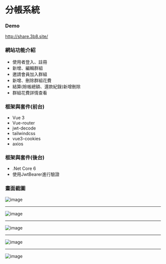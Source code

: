 # 分帳系統

### Demo

<a href="<http://share.3b8.site/>" target="_blank">http://share.3b8.site/</a><br/>


### 網站功能介紹

-   使用者登入、註冊
-   新增、編輯群組
-   邀請會員加入群組
-   新增、刪除群組花費
-   結算(賒帳總額、還款紀錄)新增刪除
-   群組花費詳情查看

### 框架與套件(前台)

-   Vue 3
-   Vue-router
-   jwt-decode
-   tailwindcss
-   vue3-cookies
-   axios

### 框架與套件(後台)

-   .Net Core 6
-   使用JwtBearer進行驗證

### 畫面截圖
![image](https://user-images.githubusercontent.com/51053467/182651770-9b1ca92f-da00-40b4-ae86-288ecfff2f42.png)
- - -

![image](https://user-images.githubusercontent.com/51053467/182652603-0fbc48b0-de2c-4854-99cd-e97f0f50e6ad.png)
- - -

![image](https://user-images.githubusercontent.com/51053467/182652696-fb72562a-8675-4ae6-8056-eb5a1c27d466.png)
- - -

![image](https://user-images.githubusercontent.com/51053467/182652755-df47d1d3-0e91-4b78-a521-c3198dd3fdaf.png)
- - -

![image](https://user-images.githubusercontent.com/51053467/182652925-f3af7dd7-43f0-4ed8-aa65-ae4094574bcf.png)

